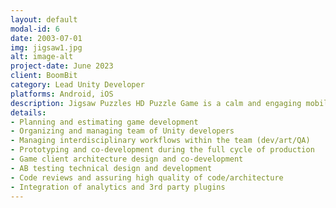 ```yaml
---
layout: default
modal-id: 6
date: 2003-07-01
img: jigsaw1.jpg
alt: image-alt
project-date: June 2023
client: BoomBit
category: Lead Unity Developer
platforms: Android, iOS
description: Jigsaw Puzzles HD Puzzle Game is a calm and engaging mobile jigsaw experience with a library of over 4,000 stunning HD images—including animals, landmarks, nature, and art—where players can choose puzzle sizes ranging from 36 pieces up to hundreds for tailored difficulty. Alongside daily new puzzles and optional boosters/hints, the app offers a charming virtual‐room decoration storyline that rewards progress and adds an extra layer of motivation for casual and devoted puzzlers alike.
details:
- Planning and estimating game development
- Organizing and managing team of Unity developers
- Managing interdisciplinary workflows within the team (dev/art/QA)
- Prototyping and co-development during the full cycle of production
- Game client architecture design and co-development
- AB testing technical design and development
- Code reviews and assuring high quality of code/architecture
- Integration of analytics and 3rd party plugins
---
```

